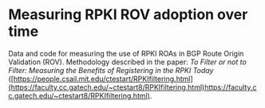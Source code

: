 # Measuring RPKI ROV adoption over time
Data and code for measuring the use of RPKI ROAs in BGP Route Origin Validation (ROV). 
Methodology described in the paper: *To Filter or not to Filter: Measuring the Benefits of Registering in the RPKI Today* ([https://people.csail.mit.edu/ctestart/RPKIfiltering.html](https://faculty.cc.gatech.edu/~ctestart8/RPKIfiltering.html)https://faculty.cc.gatech.edu/~ctestart8/RPKIfiltering.html).

